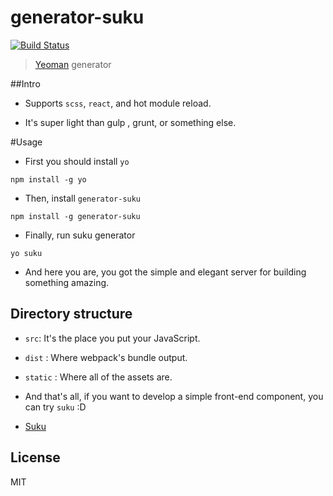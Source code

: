 # generator-suku 

[![Build Status](https://secure.travis-ci.org/abalone0204/generator-suku.png?branch=master)](https://travis-ci.org/abalone0204/generator-suku)

> [Yeoman](http://yeoman.io) generator

##Intro

- Supports `scss`, `react`, and hot module reload.

- It's super light than gulp , grunt, or something else.

#Usage 

- First you should install `yo`

```
npm install -g yo
```

- Then, install `generator-suku`

```
npm install -g generator-suku
```

- Finally, run suku generator

```
yo suku
```

- And here you are, you got the simple and elegant server for building something amazing.


## Directory structure

- `src`: It's the place you put your JavaScript.

- `dist` : Where webpack's bundle output.

- `static` : Where all of the assets are.

- And that's all, if you want to develop a simple front-end component, you can try `suku` :D

- [Suku](https://github.com/abalone0204/Suku)

## License

MIT
